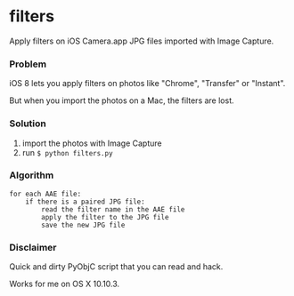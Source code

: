 # filters
Apply filters on iOS Camera.app JPG files imported with Image Capture.

### Problem

iOS 8 lets you apply filters on photos like "Chrome", "Transfer" or "Instant".

But when you import the photos on a Mac, the filters are lost.

### Solution

1. import the photos with Image Capture
2. run `$ python filters.py`

### Algorithm

    for each AAE file:
        if there is a paired JPG file:
            read the filter name in the AAE file
            apply the filter to the JPG file
            save the new JPG file

### Disclaimer

Quick and dirty PyObjC script that you can read and hack.

Works for me on OS X 10.10.3.
